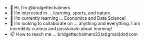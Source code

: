 - 👋 Hi, I’m @bridgettechalmers
- 👀 I’m interested in ... learning, sports, and nature. 
- 🌱 I’m currently learning ... Economics and Data Science! 
- 💞️ I’m looking to collaborate on ... anything and everything. I am incredibly curious and passionate about learning!
- 📫 How to reach me ... bridgettechalmers22(at)gmail(dot)com 

<!---
bridgettechalmers/bridgettechalmers is a ✨ special ✨ repository because its `README.md` (this file) appears on your GitHub profile.
You can click the Preview link to take a look at your changes.
--->

